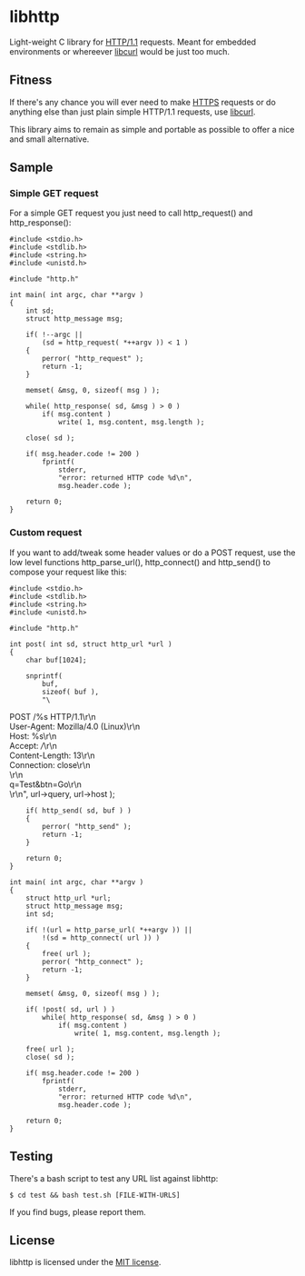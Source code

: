 libhttp
=======

Light-weight C library for [HTTP/1.1][1] requests.
Meant for embedded environments or whereever [libcurl][3] would be just
too much.

Fitness
-------

If there's any chance you will ever need to make [HTTPS][2] requests or do
anything else than just plain simple HTTP/1.1 requests, use [libcurl][3].

This library aims to remain as simple and portable as possible to offer
a nice and small alternative.

Sample
------

### Simple GET request

For a simple GET request you just need to call http_request() and
http_response():

	#include <stdio.h>
	#include <stdlib.h>
	#include <string.h>
	#include <unistd.h>

	#include "http.h"

	int main( int argc, char **argv )
	{
		int sd;
		struct http_message msg;

		if( !--argc ||
			(sd = http_request( *++argv )) < 1 )
		{
			perror( "http_request" );
			return -1;
		}

		memset( &msg, 0, sizeof( msg ) );

		while( http_response( sd, &msg ) > 0 )
			if( msg.content )
				write( 1, msg.content, msg.length );

		close( sd );

		if( msg.header.code != 200 )
			fprintf(
				stderr,
				"error: returned HTTP code %d\n",
				msg.header.code );

		return 0;
	}

### Custom request

If you want to add/tweak some header values or do a POST request, use the low level functions http_parse_url(), http_connect() and http_send() to compose your request like this:

	#include <stdio.h>
	#include <stdlib.h>
	#include <string.h>
	#include <unistd.h>

	#include "http.h"

	int post( int sd, struct http_url *url )
	{
		char buf[1024];

		snprintf(
			buf,
			sizeof( buf ),
			"\
POST /%s HTTP/1.1\r\n\
User-Agent: Mozilla/4.0 (Linux)\r\n\
Host: %s\r\n\
Accept: */*\r\n\
Content-Length: 13\r\n\
Connection: close\r\n\
\r\n\
q=Test&btn=Go\r\n\
\r\n",
			url->query,
			url->host );

		if( http_send( sd, buf ) )
		{
			perror( "http_send" );
			return -1;
		}

		return 0;
	}

	int main( int argc, char **argv )
	{
		struct http_url *url;
		struct http_message msg;
		int sd;

		if( !(url = http_parse_url( *++argv )) ||
			!(sd = http_connect( url )) )
		{
			free( url );
			perror( "http_connect" );
			return -1;
		}

		memset( &msg, 0, sizeof( msg ) );

		if( !post( sd, url ) )
			while( http_response( sd, &msg ) > 0 )
				if( msg.content )
					write( 1, msg.content, msg.length );

		free( url );
		close( sd );

		if( msg.header.code != 200 )
			fprintf(
				stderr,
				"error: returned HTTP code %d\n",
				msg.header.code );

		return 0;
	}

Testing
-------

There's a bash script to test any URL list against libhttp:

	$ cd test && bash test.sh [FILE-WITH-URLS]

If you find bugs, please report them.

License
-------

libhttp is licensed under the [MIT license][4].

[1]: https://en.wikipedia.org/wiki/HTTP
[2]: https://en.wikipedia.org/wiki/HTTP_Secure
[3]: https://github.com/bagder/curl
[4]: http://opensource.org/licenses/mit-license.php
